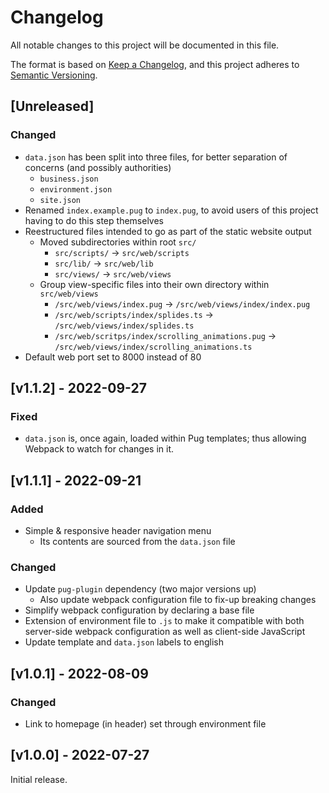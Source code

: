 # Changelog
All notable changes to this project will be documented in this file.

The format is based on [Keep a Changelog](https://keepachangelog.com/en/1.0.0/),
and this project adheres to [Semantic Versioning](https://semver.org/spec/v2.0.0.html).

## [Unreleased]

### Changed
- `data.json` has been split into three files, for better separation of concerns (and possibly authorities)
  - `business.json`
  - `environment.json`
  - `site.json`
- Renamed `index.example.pug` to `index.pug`, to avoid users of this project having to do this step themselves
- Reestructured files intended to go as part of the static website output
  - Moved subdirectories within root `src/`
    - `src/scripts/` -> `src/web/scripts`
    - `src/lib/` -> `src/web/lib`
    - `src/views/` -> `src/web/views`
  - Group view-specific files into their own directory within `src/web/views`
    - `/src/web/views/index.pug` -> `/src/web/views/index/index.pug`
    - `/src/web/scripts/index/splides.ts` -> `/src/web/views/index/splides.ts`
    - `/src/web/scritps/index/scrolling_animations.pug` -> `/src/web/views/index/scrolling_animations.ts`
- Default web port set to 8000 instead of 80

## [v1.1.2] - 2022-09-27

### Fixed
- `data.json` is, once again, loaded within Pug templates; thus allowing Webpack to watch for changes in it.

## [v1.1.1] - 2022-09-21

### Added
- Simple & responsive header navigation menu
  - Its contents are sourced from the `data.json` file

### Changed
- Update `pug-plugin` dependency (two major versions up)
  - Also update webpack configuration file to fix-up breaking changes
- Simplify webpack configuration by declaring a base file
- Extension of environment file to `.js` to make it compatible with both server-side webpack configuration as well as client-side JavaScript
- Update template and `data.json` labels to english


## [v1.0.1] - 2022-08-09

### Changed
- Link to homepage (in header) set through environment file


## [v1.0.0] - 2022-07-27

Initial release.
